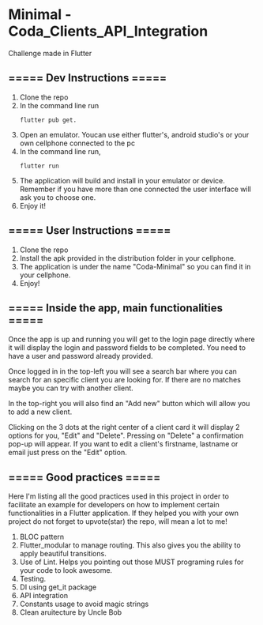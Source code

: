 # Minimal - Coda_Clients_API_Integration
Challenge made in Flutter

## ===== Dev Instructions =====

1. Clone the repo
2. In the command line run
     ```
     flutter pub get.
     ```
3. Open an emulator. Youcan use either flutter's, android studio's or your own cellphone connected to the pc
4. In the command line run, 
    ```
    flutter run
    ```
5. The application will build and install in your emulator or device. Remember if you have more than one connected the user interface will ask you to choose one.
6. Enjoy it!

## ===== User Instructions =====

1. Clone the repo
2. Install the apk provided in the distribution folder in your cellphone.
3. The application is under the name "Coda-Minimal" so you can find it in your cellphone.
4. Enjoy!

## ===== Inside the app, main functionalities =====

Once the app is up and running you will get to the login page directly where it will display the login and password fields to be completed. You need to have a user and password already provided.
 
Once logged in in the top-left you will see a search bar where you can search for an specific client you are looking for. If there are no matches maybe you can try with another client.

In the top-right you will also find an "Add new" button which  will allow you to add a new client. 

Clicking on the 3 dots at the right center of a client card it will display 2 options for you, "Edit" and "Delete". Pressing on "Delete" a confirmation pop-up will appear. If you want to edit a client's firstname, lastname or email just press on the "Edit" option.

## ===== Good practices =====
Here I'm listing all the good practices used in this project in order to facilitate an example for developers on how to implement certain functionalities in a Flutter application. If they helped you with your own project do not forget to upvote(star) the repo, will mean a lot to me!  

1. BLOC pattern
2. Flutter_modular to manage routing. This also gives you the ability to apply beautiful transitions.
3. Use of Lint. Helps you pointing out those MUST programing rules for your code to look awesome. 
4. Testing.
5. DI using get_it package
6. API integration
7. Constants usage to avoid magic strings
8. Clean aruitecture by Uncle Bob
